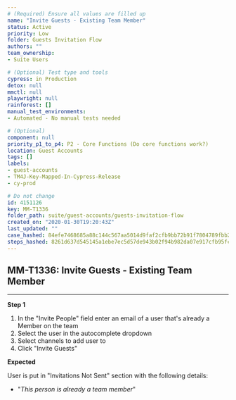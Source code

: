 ```yaml
---
# (Required) Ensure all values are filled up
name: "Invite Guests - Existing Team Member"
status: Active
priority: Low
folder: Guests Invitation Flow
authors: ""
team_ownership: 
- Suite Users

# (Optional) Test type and tools
cypress: in Production
detox: null
mmctl: null
playwright: null
rainforest: []
manual_test_environments: 
- Automated - No manual tests needed

# (Optional)
component: null
priority_p1_to_p4: P2 - Core Functions (Do core functions work?)
location: Guest Accounts
tags: []
labels: 
- guest-accounts
- TM4J-Key-Mapped-In-Cypress-Release
- cy-prod

# Do not change
id: 4151126
key: MM-T1336
folder_path: suite/guest-accounts/guests-invitation-flow
created_on: "2020-01-30T19:20:43Z"
last_updated: ""
case_hashed: 84efe7468685a88c144c567aa5014d9faf2cfb9bb72b91f7804789fbb231021c9746d82c92bebef4d5aecd09b08d7546
steps_hashed: 8261d637d545145a1ebe7ec5d57de943b02f94b982da07e917cfb95fc4277e195aae5fe7a4cdc829e3abdf1d747f91a0
---
```


## MM-T1336: Invite Guests - Existing Team Member

---

**Step 1**

1. In the "Invite People" field enter an email of a user that's already a Member on the team
2. Select the user in the autocomplete dropdown
3. Select channels to add user to
4. Click "Invite Guests"

**Expected**

User is put in "Invitations Not Sent" section with the following details:

- "_This person is already a team member_"
